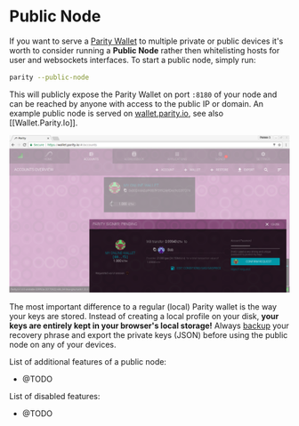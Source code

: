 # Public Node

If you want to serve a [Parity Wallet](Parity-Wallet.md) to multiple private or public devices it's worth to consider running a **Public Node** rather then whitelisting hosts for user and websockets interfaces. To start a public node, simply run:

```bash
parity --public-node
```

This will publicly expose the Parity Wallet on port `:8180` of your node and can be reached by anyone with access to the public IP or domain. An example public node is served on [wallet.parity.io](https://wallet.parity.io/), see also [[Wallet.Parity.Io]].

![public-wallet-e](images/public-wallet-e.png)

The most important difference to a regular (local) Parity wallet is the way your keys are stored. Instead of creating a local profile on your disk, **your keys are entirely kept in your browser's local storage!** Always  [backup](Backing-up-&-Restoring.md) your recovery phrase and export the private keys (JSON) before using the public node on any of your devices.

List of additional features of a public node:

- @TODO

List of disabled features:

- @TODO
